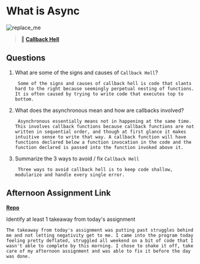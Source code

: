 # What is Async

![replace_me](https://codeworks.blob.core.windows.net/public/assets/img/illustrations/placeholder.svg)

> **📖 [Callback Hell](https://codeworksacademy.com/fs-student-guide/resources/wk4/01-Callbacks)**

## Questions

1. What are some of the signs and causes of `Callback Hell`?

        Some of the signs and causes of callback hell is code that slants hard to the right because seemingly perpetual nesting of functions. It is often caused by trying to write code that executes top to bottom.

2. What does the asynchronous mean and how are callbacks involved?

        Asynchronous essentially means not in happening at the same time. This involves callback functions because callback functions are not written in sequential order, and though at first glance it makes intuitive sense to write that way. A callback function will have functions declared below a function invocation in the code and the function declared is passed into the function invoked above it.

3. Summarize the 3 ways to avoid / fix `Callback Hell`

        Three ways to avoid callback hell is to keep code shallow,  modularize and handle every single error.

## Afternoon Assignment Link

**[Repo](https://github.com/DerekBelloni/trivia)**

Identify at least 1 takeaway from today's assignment

    The takeaway from today's assignment was putting past struggles behind me and not letting negativity get to me. I came into the program today feeling pretty deflated, struggled all weekend on a bit of code that I wasn't able to complete by this morning. I chose to shake it off, take care of my afternoon assignment and was able to fix it before the day was done.